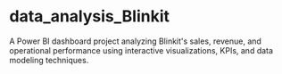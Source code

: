 # data_analysis_Blinkit
A Power BI dashboard project analyzing Blinkit's sales, revenue, and operational performance using interactive visualizations, KPIs, and data modeling techniques.
